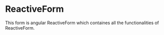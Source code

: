 # ReactiveForm
This form  is angular ReactiveForm which containes all the functionalities of ReactiveForm.
